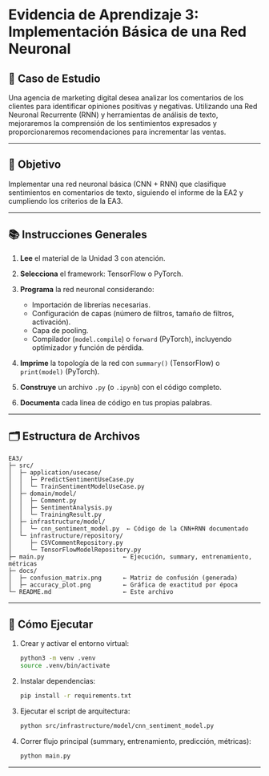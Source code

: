 # Evidencia de Aprendizaje 3: Implementación Básica de una Red Neuronal

## 📖 Caso de Estudio

Una agencia de marketing digital desea analizar los comentarios de los clientes para identificar opiniones positivas y negativas. Utilizando una Red Neuronal Recurrente (RNN) y herramientas de análisis de texto, mejoraremos la comprensión de los sentimientos expresados y proporcionaremos recomendaciones para incrementar las ventas.

---

## 🎯 Objetivo

Implementar una red neuronal básica (CNN + RNN) que clasifique sentimientos en comentarios de texto, siguiendo el informe de la EA2 y cumpliendo los criterios de la EA3.

---

## 📚 Instrucciones Generales

1. **Lee** el material de la Unidad 3 con atención.
2. **Selecciona** el framework: TensorFlow o PyTorch.
3. **Programa** la red neuronal considerando:

   * Importación de librerías necesarias.
   * Configuración de capas (número de filtros, tamaño de filtros, activación).
   * Capa de pooling.
   * Compilador (`model.compile`) o `forward` (PyTorch), incluyendo optimizador y función de pérdida.
4. **Imprime** la topología de la red con `summary()` (TensorFlow) o `print(model)` (PyTorch).
5. **Construye** un archivo `.py` (o `.ipynb`) con el código completo.
6. **Documenta** cada línea de código en tus propias palabras.

---

## 🗂 Estructura de Archivos

```
EA3/
├─ src/
│  ├─ application/usecase/
│  │  ├─ PredictSentimentUseCase.py
│  │  └─ TrainSentimentModelUseCase.py
│  ├─ domain/model/
│  │  ├─ Comment.py
│  │  ├─ SentimentAnalysis.py
│  │  └─ TrainingResult.py
│  ├─ infrastructure/model/
│  │  └─ cnn_sentiment_model.py  ← Código de la CNN+RNN documentado
│  └─ infrastructure/repository/
│     ├─ CSVCommentRepository.py
│     └─ TensorFlowModelRepository.py
├─ main.py                      ← Ejecución, summary, entrenamiento, métricas
├─ docs/
│  ├─ confusion_matrix.png      ← Matriz de confusión (generada)
│  ├─ accuracy_plot.png         ← Gráfica de exactitud por época
└─ README.md                    ← Este archivo
```

---

## 🚀 Cómo Ejecutar

1. Crear y activar el entorno virtual:

   ```bash
   python3 -m venv .venv
   source .venv/bin/activate
   ```
2. Instalar dependencias:

   ```bash
   pip install -r requirements.txt
   ```
3. Ejecutar el script de arquitectura:

   ```bash
   python src/infrastructure/model/cnn_sentiment_model.py
   ```
4. Correr flujo principal (summary, entrenamiento, predicción, métricas):

   ```bash
   python main.py
   ```

---
